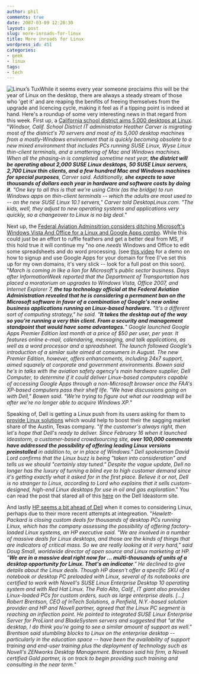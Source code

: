 ```yaml
---
author: phil
comments: true
date: 2007-03-09 12:28:30
layout: post
slug: more-inroads-for-linux
title: More inroads for Linux
wordpress_id: 451
categories:
- geek
- linux
tags:
- tech
---
```


![Linux’s Tux](http://fak3r.com/wp-content/uploads/2007/03/linux_tux.jpg)While it seems every year someone proclaims *this* will be the year of Linux on the desktop, there are always a steady stream of those who 'get it' and are reaping the benifits of freeing themselves from the upgrade and licencing cycle, making it feel as if a tipping point is indeed at hand.  Here's a roundup of some very interesting news in that regard from this week.  First up, a [California school district aims 5,000 desktops at Linux](http://desktoplinux.com/news/NS4958455863.html). "_Windsor, Calif. School District IT administrator Heather Carver is migrating most of the district's 70 servers and most of its 5,000 desktop machines from a mostly-Windows environment that is quickly becoming obsolete to a new mixed environment that includes PCs running SUSE Linux, Wyse Linux thin-client terminals, and a smattering of Mac and Windows machines. When all the phasing-in is completed sometime next year, **the district will be operating about 2,000 SUSE Linux desktops, 50 SUSE Linux servers, 2,700 Linux thin clients, and a few hundred Mac and Windows machines for special purposes**, Carver said. Additionally, **she expects to save thousands of dollars each year in hardware and software costs by doing it**. "One key to all this is that we're using Citrix (as the bridge) to run Windows apps on thin-client terminals -- which the adults are most used to -- on the new SUSE Linux 10.1 servers," Carver told DesktopLinux.com. "The kids, well, they adjust to new operating systems and applications very quickly, so a changeover to Linux is no big deal._"

<!-- more -->
Next up, the [Federal Aviation Adminsitrion considers ditching Microsoft's Windows Vista And Office for a Linux and Google Apps combo](http://www.informationweek.com/news/showArticle.jhtml?articleID=197800480).  While this could just be an effort to ruffle feathers and get a better deal from MS, if this hold true it will continue my "no one *needs* Windows and Office to edit some spreadsheets and do word processing.  (see [this video](http://www.youtube.com/watch?v=QhLyiuDKNrU) for a demo on how to signup and use Google Apps for your domain for free (I've set this up for my own domains, it's very slick -- look for a full post on this soon).  "_March is coming in like a lion for Microsoft's public sector business. Days after InformationWeek reported that the Department of Transportation has placed a moratorium on upgrades to Windows Vista, Office 2007, and Internet Explorer 7, **the top technology official at the Federal Aviation Administration revealed that he is considering a permanent ban on the Microsoft software in favor of a combination of Google's new online business applications running on Linux-based hardware.** "It's a different sort of computing strategy," he said. "**It takes the desktop out of the way so you're running a very thin client. From a security and management standpoint that would have some advantages.**" Google launched Google Apps Premier Edition last month at a price of $50 per user, per year. It features online e-mail, calendaring, messaging, and talk applications, as well as a word processor and a spreadsheet. The launch followed Google's introduction of a similar suite aimed at consumers in August. The new Premier Edition, however, offers enhancements, including 24x7 support, aimed squarely at corporate and government environments. Bowen said he's in talks with the aviation safety agency's main hardware supplier, Dell Computer, to determine if it could deliver Linux-based computers capable of accessing Google Apps through a non-Microsoft browser once the FAA's XP-based computers pass their shelf life. "We have discussions going on with Dell," Bowen said. "We're trying to figure out what our roadmap will be after we're no longer able to acquire Windows XP._"

Speaking of, Dell is getting a Linux push from its users asking for them to [provide Linux solutions](http://www.engadget.com/2007/03/07/dell-customers-root-for-linux-option/) which would help to boost their the sagging market share of the Austin, Texas company. "_If the customer's always right, then let's hope that Dell's ready to deliver. Since February 16 when it launched Ideastorm, a customer-based crowdsourcing site, **over 100,000 comments have addressed the possibility of offering leading Linux versions preinstalled** in addition to, or in place of Windows." Dell spokesman David Lord confirms that the Linux buzz is being "taken into consideration" and tells us we should "certainly stay tuned." Despite the vague update, Dell no longer has the luxury of turning a blind eye to high customer demand since it's getting exactly what it asked for in the first place. Believe it or not, Dell is no stranger to Linux, according to Lord who explains that it sells custom-designed, high-end Linux desktops for use in oil and gas exploration_."  You can read the post that stared all of this [here](http://www.dellideastorm.com/article/show/61771) on the Dell Ideastorm site.

And lastly [HP seems a bit ahead of Dell](http://www.crn.com/hardware/197800591) when it comes to considering Linux, perhaps due to their more recent attempts at integreation.  "_Hewlett-Packard is closing custom deals for thousands of desktop PCs running Linux, which has the company assessing the possibility of offering factory-loaded Linux systems, an HP executive said. "We are involved in a number of massive deals for Linux desktops, and those are the kinds of things that are indicators of critical mass. So we are really looking at it very hard," said Doug Small, worldwide director of open source and Linux marketing at HP. "**We are in a massive deal right now for ... multi-thousands of units of a desktop opportunity for Linux. That's an indicator**." He declined to give details about the Linux deals. Though HP doesn't offer a specific SKU of a notebook or desktop PC preloaded with Linux, several of its notebooks are certified to work with Novell's SUSE Linux Enterprise Desktop 10 operating system and with Red Hat Linux. The Palo Alto, Calif., IT giant also provides Linux-loaded PCs for custom orders, such as large enterprise deals. [...] Robert Brentson, CEO of InTech Solutions, a Penfield, N.Y.-based solution provider and HP and Novell partner, agreed that the Linux PC segment is reaching an inflection point. He pointed to integrated SUSE Linux Enterprise Server for ProLiant and BladeSystem servers and suggested that "at the desktop, I do think you're going to see a similar amount of support as well." Brentson said stumbling blocks to Linux on the enterprise desktop -- particularly in the education space -- have been the availability of support training and end-user training plus the deployment of technology such as Novell's ZENworks Desktop Management. Brentson said his firm, a Novell certified Gold partner, is on track to begin providing such training and consulting in the near term._"
